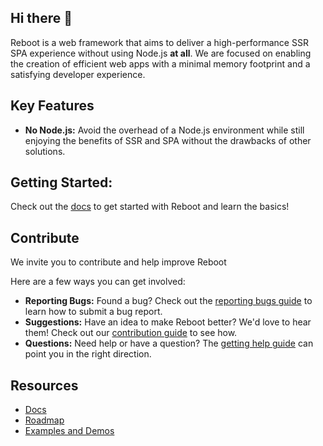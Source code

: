 ## Hi there 👋
Reboot is a web framework that aims to deliver a high-performance SSR SPA experience without using Node.js __at all__. We are focused on enabling the creation of efficient web apps with a minimal memory footprint and a satisfying developer experience.

## Key Features
- __No Node.js:__ Avoid the overhead of a Node.js environment while still enjoying the benefits of SSR and SPA without the drawbacks of other solutions.

## Getting Started:
Check out the [docs](https://docs.reboot.cx/) to get started with Reboot and learn the basics!

## Contribute
We invite you to contribute and help improve Reboot

Here are a few ways you can get involved:
- __Reporting Bugs:__ Found a bug? Check out the [reporting bugs guide]() to learn how to submit a bug report.
- __Suggestions:__ Have an idea to make Reboot better? We'd love to hear them! Check out our [contribution guide]() to see how.
- __Questions:__ Need help or have a question? The [getting help guide]() can point you in the right direction.

## Resources
- [Docs](https://docs.reboot.cx/)
- [Roadmap](https://reboot.cx/roadmap/)
- [Examples and Demos]()



<!--

**Here are some ideas to get you started:**

🙋‍♀️ A short introduction - what is your organization all about?
🌈 Contribution guidelines - how can the community get involved?
👩‍💻 Useful resources - where can the community find your docs? Is there anything else the community should know?
🍿 Fun facts - what does your team eat for breakfast?
🧙 Remember, you can do mighty things with the power of [Markdown](https://docs.github.com/github/writing-on-github/getting-started-with-writing-and-formatting-on-github/basic-writing-and-formatting-syntax)
-->

